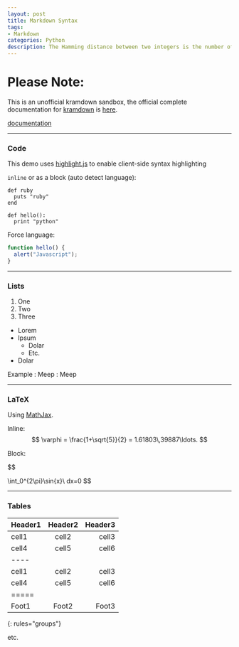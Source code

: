 ```yaml
---
layout: post
title: Markdown Syntax
tags:
- Markdown
categories: Python
description: The Hamming distance between two integers is the number of positions at which the corresponding bits are different.Given two integers x and y, calculate the Hamming distance.
---
```

# Please Note:

This is an unofficial kramdown sandbox, the official complete documentation for [kramdown](https://github.com/gettalong/kramdown/) is [here](http://kramdown.rubyforge.org/).

[documentation](https://kramdown.gettalong.org/quickref.html)

-----

### Code

This demo uses [highlight.js](http://softwaremaniacs.org/soft/highlight/en/) to enable client-side syntax highlighting

`inline` or as a block (auto detect language):

~~~
def ruby
  puts "ruby"
end
~~~

~~~
def hello():
  print "python"
~~~

Force language:

~~~ javascript
function hello() {
  alert("Javascript");
}
~~~

----

### Lists

1. One
2. Two
3. Three

* Lorem
* Ipsum
  * Dolar
  * Etc.
* Dolar

Example
: Meep
: Meep



----

### LaTeX

Using [MathJax](http://www.mathjax.org/).

Inline: $$ \varphi = \frac{1+\sqrt{5}}{2} = 1.61803\,39887\ldots. $$

Block:

$$

\int_0^{2\pi}\sin{x}\ dx=0
$$


----

### Tables

| Header1 | Header2 | Header3 |
|:--------|:-------:|--------:|
| cell1   | cell2   | cell3   |
| cell4   | cell5   | cell6   |
|----
| cell1   | cell2   | cell3   |
| cell4   | cell5   | cell6   |
|=====
| Foot1   | Foot2   | Foot3
{: rules="groups"}

etc.

